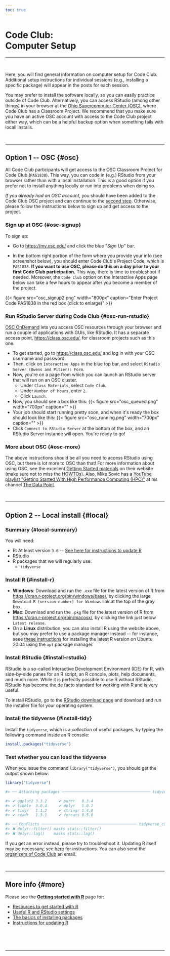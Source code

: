 ```yaml
---
toc: true
---
```


# Code Club: <br/> Computer Setup

----
<br>

Here, you will find general information on computer setup for Code Club.
Additional setup instructions for individual sessions (e.g., installing a specific package)
will appear in the posts for each session.

You may prefer to install the software locally, so you can easily practice
outside of Code Club. Alternatively, you can access RStudio (among other things)
in your browser at the [Ohio Supercomputer Center (OSC)](http://osc.edu),
where Code Club has a Classroom Project. We recommend that you make sure you have
an active OSC account with access to the Code Club project either way,
which can be a helpful backup option when something fails with locall installs.

<br>

----

## Option 1 -- OSC {#osc}

All Code Club participants will get access to the OSC Classroom Project for Code Club (`PAS1838`).
This way, you can code in (e.g.) RStudio from your browser rather than with a local installation.
This is a good option if you prefer not to install anything locally or run into problems when doing so.

*If you already had an OSC account*, you should have been added to the Code Club OSC project
and can continue to the [second step](/codeclub-setup/#osc-run-rstudio).
Otherwise, please follow the instructions below to sign up and get access to the project.

### Sign up at OSC {#osc-signup}

To sign up:

- Go to <https://my.osc.edu/> and click the blue "*Sign Up*" bar.

- In the bottom right portion of the form where you provide your info (see screenshot below),
  you should enter Code Club's Project Code, which is `PAS1838`.
  **If you want to use OSC, please do this on a day prior to your first Code Club participation.**
  This way, there is time to troubleshoot if needed. Moreover, the `Code Club` option on the
  Interactive Apps page below can take a few hours to appear after you become a member of the project.

{{< figure src="osc_signup2.png" width="800px" caption="Enter Project Code PAS1838 in the red box (click to enlarge)" >}}

### Run RStudio Server during Code Club {#osc-run-rstudio}

[OSC OnDemand](https://ondemand.osc.edu/) lets you access OSC resources through your browser and run a couple of applications with GUIs,
like RStudio. It has a separate access point, <https://class.osc.edu/>, for classroom projects such as this one. 
- To get started, go to <https://class.osc.edu/> and log in with your OSC username and password.
- Then, click on `Interactive Apps` in the blue top bar, and select `RStudio Server (Owens and Pitzer): Form`.
- Now, you're on a page from which you can launch an RStudio server that will run on an OSC cluster.
  - Under `Class Materials`, select `Code Club`.
  - Under `Number of hours`, enter `2`.
  - Click `Launch`.
- Now, you should see a box like this:
{{< figure src="osc_queued.png" width="700px" caption="" >}}
- Your job should start running pretty soon, and when it's ready the box should look like this: 
{{< figure src="osc_running.png" width="700px" caption="" >}}
- Click `Connect to RStudio Server` at the bottom of the box, and an RStudio Server instance will open. You're ready to go!

### More about OSC {#osc-more}

The above instructions should be all you need to access RStudio using OSC,
but there is lot more to OSC than that!
For more information about using OSC, see the excellent [Getting Started materials](https://www.osc.edu/resources/getting_started)
on their website (make sure not to miss the [HOWTOs](https://www.osc.edu/resources/getting_started/howto)).
Also, Mike Sovic has a [YouTube playlist "Getting Started With High Performance
Computing (HPC)"](https://www.youtube.com/playlist?list=PLxhIMi78eQeiJ0p7REEU5i7kJK3Vk2ek3)
at his channel [The Data Point](https://www.youtube.com/channel/UC2dB6jDTbqzlTM6edzfBSGQ). 

<br>

----

## Option 2 -- Local install {#local}

### Summary {#local-summary}

You will need:
- R: At least version `3.6` -- [See here for instructions to update R](/codeclub-novice/#updating-r)
- RStudio
- R packages that we will regularly use:
  - `tidyverse`

### Install R {#install-r}

- **Windows**: Download and run the `.exe` file for the latest version of R from <https://cran.r-project.org/bin/windows/base/>,
  by clicking the large `Download R [version-number] for Windows` link at the top of the gray box.
- **Mac**: Download and run the `.pkg` file for the latest version of R from <https://cran.r-project.org/bin/macosx/>,
  by clicking the link just below `Latest release`.
- On a **Linux** distribution, you can also install R using the website above, but you may prefer to use
  a package manager instead -- for instance, seee [these instructions](https://linuxize.com/post/how-to-install-r-on-ubuntu-20-04/)
  for installing the latest R version on Ubuntu 20.04 using the `apt` package manager.

### Install RStudio {#install-rstudio}

RStudio is a so-called Interactive Development Environment (IDE) for R,
with side-by-side panes for an R script, an R concole, plots, help documents, and much more.
While it is perfectly possible to use R without RStudio, RStudio has become
the de facto standard for working with R and is very useful.

To install RStudio, go to the [RStudio download page](https://rstudio.com/products/rstudio/download/#download)
and download and run the installer file for your operating system. 

### Install the tidyverse {#install-tidy}

Install the `tidyverse`, which is a *collection* of useful packages, by
typing the following command inside an R console:

```r
install.packages("tidyverse")
```

### Test whether you can load the tidyverse

When you issue the command `library("tidyverse")`,
you should get the output shown below:

```r
library("tidyverse")

#> ── Attaching packages ─────────────────────────────────────── tidyverse 1.3.0 ──

#> ✔ ggplot2 3.3.2     ✔ purrr   0.3.4
#> ✔ tibble  3.0.4     ✔ dplyr   1.0.2
#> ✔ tidyr   1.1.2     ✔ stringr 1.4.0
#> ✔ readr   1.3.1     ✔ forcats 0.5.0

#> ── Conflicts ────────────────────────────────────────── tidyverse_conflicts() ──
#> ✖ dplyr::filter() masks stats::filter()
#> ✖ dplyr::lag()    masks stats::lag()
```

If you get an error instead, please try to troubleshoot it.
Updating R itself may be necessary, see [here](/codeclub-novice/#updating-r) for instructions.
You can also send the [organizers of Code Club](https://biodash.github.io/codeclub-about/#organizers) an email.

<br>

----

## More info {#more}

Please see the **[Getting started with R](/codeclub-novice/)** page for:

- [Resources to get started with R](/codeclub-novice/#new-to-r)
- [Useful R and RStudio settings](/codeclub-novice/#useful-settings)
- [The basics of installing packages](/codeclub-novice/#installing-r-packages)
- [Instructions for updating R](/codeclub-novice/#updating-r)



<br/> <br/> <br/>

----
